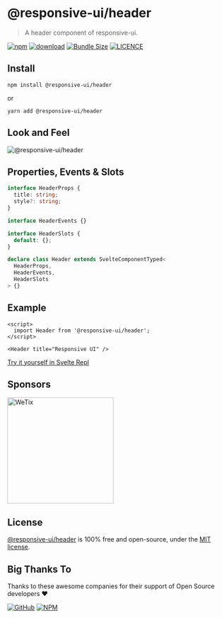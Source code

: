 # @responsive-ui/header

> A header component of responsive-ui.

<p>

[![npm](https://img.shields.io/npm/v/@responsive-ui/header.svg)](https://www.npmjs.com/package/@responsive-ui/header)
[![download](https://img.shields.io/npm/dw/@responsive-ui/header.svg)](https://www.npmjs.com/package/@responsive-ui/header)
[![Bundle Size](https://badgen.net/bundlephobia/minzip/%40responsive-ui%2Fheader)](https://bundlephobia.com/result?p=@responsive-ui/header)
[![LICENCE](https://img.shields.io/github/license/wetix/responsive-ui)](https://github.com/wetix/responsive-ui/blob/master/LICENSE)

</p>

## Install

```console
npm install @responsive-ui/header
```

or

```console
yarn add @responsive-ui/header
```

## Look and Feel

<img src="https://user-images.githubusercontent.com/28108597/104027903-052ac280-5203-11eb-9326-2ee47aa1901b.png"
alt="@responsive-ui/header" />

## Properties, Events & Slots

```ts
interface HeaderProps {
  title: string;
  style?: string;
}

interface HeaderEvents {}

interface HeaderSlots {
  default: {};
}

declare class Header extends SvelteComponentTyped<
  HeaderProps,
  HeaderEvents,
  HeaderSlots
> {}
```

## Example

```svelte
<script>
  import Header from '@responsive-ui/header';
</script>

<Header title="Responsive UI" />
```

[Try it yourself in Svelte Repl](https://svelte.dev/repl/f2f4c638c5734107b3c72a8794a961ee?version=3.31.2)

## Sponsors

<img src="https://asset.wetix.my/images/logo/wetix.png" alt="WeTix" width="240px">

## License

[@responsive-ui/header](https://github.com/wetix/responsive-ui/tree/master/components/header) is 100% free and open-source, under the [MIT license](https://github.com/wetix/responsive-ui/blob/master/LICENSE).

## Big Thanks To

Thanks to these awesome companies for their support of Open Source developers ❤

[![GitHub](https://jstools.dev/img/badges/github.svg)](https://github.com/open-source)
[![NPM](https://jstools.dev/img/badges/npm.svg)](https://www.npmjs.com/)
